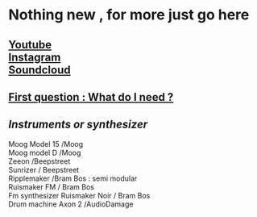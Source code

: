 <h1>Nothing new , for more just go here</h1>
<h2>
<a href="https://www.youtube.com/channel/UCR99hpq-MqEr7_w247T6UMA?app=desktop">Youtube</a><br />
<a href="https://www.instagram.com/shoutn95">Instagram</a><br />
<a href="https://soundcloud.com/shoutn95">Soundcloud</a></h2>

<h2><u>First question  : What do I need ?</u></h2>
<h3>
<h2><i>Instruments or synthesizer</i></h2>
<p>Moog Model 15 /Moog<br />
Moog model D /Moog<br />
Zeeon /Beepstreet<br />
Sunrizer / Beepstreet<br />
Ripplemaker /Bram Bos : semi modular<br /> 
Ruismaker FM / Bram Bos<br /> Fm synthesizer
Ruismaker Noir / Bram Bos <br /> Drum machine
Axon 2 /AudioDamage
</p>
</h3>